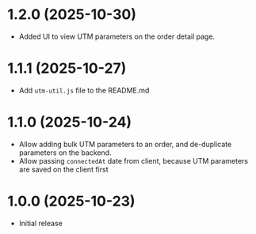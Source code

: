 # 1.2.0 (2025-10-30)

- Added UI to view UTM parameters on the order detail page.

# 1.1.1 (2025-10-27)

- Add `utm-util.js` file to the README.md

# 1.1.0 (2025-10-24)

- Allow adding bulk UTM parameters to an order, and de-duplicate parameters on the backend.
- Allow passing `connectedAt` date from client, because UTM parameters are saved on the client first

# 1.0.0 (2025-10-23)

- Initial release

